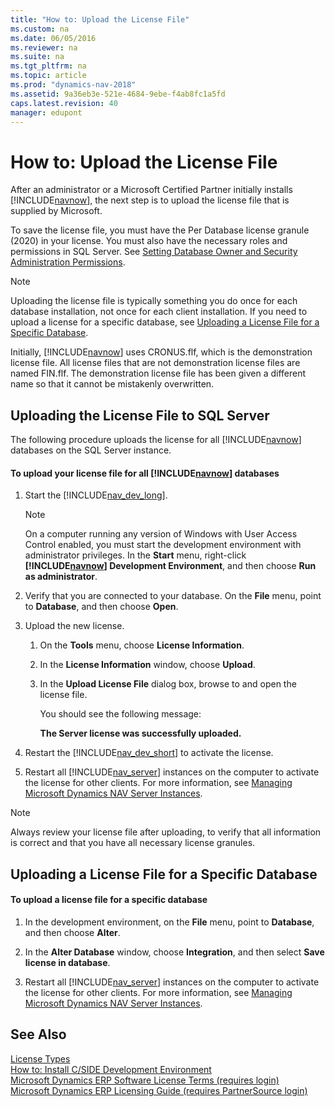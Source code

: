 ```yaml
---
title: "How to: Upload the License File"
ms.custom: na
ms.date: 06/05/2016
ms.reviewer: na
ms.suite: na
ms.tgt_pltfrm: na
ms.topic: article
ms.prod: "dynamics-nav-2018"
ms.assetid: 9a36eb3e-521e-4684-9ebe-f4ab8fc1a5fd
caps.latest.revision: 40
manager: edupont
---
```

# How to: Upload the License File
After an administrator or a Microsoft Certified Partner initially installs [!INCLUDE[navnow](includes/navnow_md.md)], the next step is to upload the license file that is supplied by Microsoft.  

 To save the license file, you must have the Per Database license granule \(2020\) in your license. You must also have the necessary roles and permissions in SQL Server. See [Setting Database Owner and Security Administration Permissions](Setting-Database-Owner-and-Security-Administration-Permissions.md).  

> [!NOTE]  
>  Uploading the license file is typically something you do once for each database installation, not once for each client installation. If you need to upload a license for a specific database, see [Uploading a License File for a Specific Database](How-to--Upload-the-License-File.md#UploadtoDatabase).  

 Initially, [!INCLUDE[navnow](includes/navnow_md.md)] uses CRONUS.flf, which is the demonstration license file. All license files that are not demonstration license files are named FIN.flf. The demonstration license file has been given a different name so that it cannot be mistakenly overwritten.  

## Uploading the License File to SQL Server  
 The following procedure uploads the license for all [!INCLUDE[navnow](includes/navnow_md.md)] databases on the SQL Server instance.  

#### To upload your license file for all [!INCLUDE[navnow](includes/navnow_md.md)] databases  

1. Start the [!INCLUDE[nav_dev_long](includes/nav_dev_long_md.md)].  

   > [!NOTE]  
   >  On a computer running any version of Windows with User Access Control enabled, you must start the development environment with administrator privileges. In the **Start** menu, right-click **[!INCLUDE[navnow](includes/navnow_md.md)] Development Environment**, and then choose **Run as administrator**.  

2. Verify that you are connected to your database. On the **File** menu, point to **Database**, and then choose **Open**.  

3. Upload the new license.  

   1. On the **Tools** menu, choose **License Information**.  

   2. In the **License Information** window, choose **Upload**.  

   3. In the **Upload License File** dialog box, browse to and open the license file.  

      You should see the following message:  

      **The Server license was successfully uploaded.**  

4. Restart the [!INCLUDE[nav_dev_short](includes/nav_dev_short_md.md)] to activate the license.  

5. Restart all [!INCLUDE[nav_server](includes/nav_server_md.md)] instances on the computer to activate the license for other clients. For more information, see [Managing Microsoft Dynamics NAV Server Instances](Managing-Microsoft-Dynamics-NAV-Server-Instances.md).  

> [!NOTE]  
>  Always review your license file after uploading, to verify that all information is correct and that you have all necessary license granules.  

##  <a name="UploadtoDatabase"></a> Uploading a License File for a Specific Database  

#### To upload a license file for a specific database  

1.  In the development environment, on the **File** menu, point to **Database**, and then choose **Alter**.  

2.  In the **Alter Database** window, choose **Integration**, and then select **Save license in database**.  

3.  Restart all [!INCLUDE[nav_server](includes/nav_server_md.md)] instances on the computer to activate the license for other clients. For more information, see [Managing Microsoft Dynamics NAV Server Instances](Managing-Microsoft-Dynamics-NAV-Server-Instances.md).  

## See Also  
 [License Types](License-Types.md)   
 [How to: Install C/SIDE Development Environment](How-to--Install-C-SIDE-Development-Environment.md)   
 [Microsoft Dynamics ERP Software License Terms (requires login)](http://go.microsoft.com/fwlink/?LinkId=247426)   
 [Microsoft Dynamics ERP Licensing Guide (requires PartnerSource login)](http://go.microsoft.com/fwlink/?LinkID=318024)
